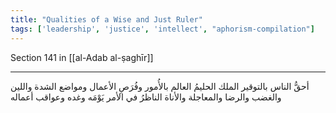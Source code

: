 ```yaml
---
title: "Qualities of a Wise and Just Ruler"
tags: ['leadership', 'justice', 'intellect', "aphorism-compilation"]
---
```


 Section 141 in [[al-Adab al-ṣaghīr]]

---
أحقُّ الناس بالتوقير الملك الحليمُ العالم بالأُمور وفُرَصِ الأعمال ومواضع الشدة واللين والغضب والرضا والمعاجلة والأناة الناظرُ في الأمر يَوْمَه وغده وعواقب أعماله
